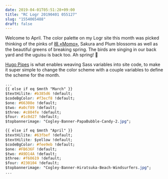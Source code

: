 ```yaml
---
date: 2019-04-01T05:51:28+09:00
title: "RC Logr 20190401 055127"
slug: "1554065488"
draft: false
---
```


Welcome to April. The color palette on my Logr site this month was picked thinking of the pinks of [桃 «Momo»](http://photozou.jp/photo/photo_only/216071/73513657?size=1024#content), Sakura and Plum blossoms as well as the beautiful greens of breaking spring. The birds are singing in our back yard and the uguisu is back too. Ah spring! 🌸

[Hugo Pipes](https://gohugo.io/hugo-pipes/) is what enables weaving Sass variables into site code, to make it super simple to change the color scheme with a couple variables to define the scheme for the month. 

```css
...
{{ else if eq $mnth "March" }}
$textHilite: #b385d6 !default;
$codeBgColor: #f3ecf8 !default;
$one: #66308e !default;
$two: #a0cf89 !default;
$three: #c804fe !default;
$four: #1c0d27 !default;
$topbannerimage: "Cogley-Banner-PapaBubble-Candy-2.jpg";

{{ else if eq $mnth "April" }}
$textHilite: #63fbef !default;
$textHilite: $yellow !default;
$codeBgColor: #fee9eb !default;
$one: #FB636F !default;
$two: #A9D14A !default;
$three: #f60619 !default;
$four: #230104 !default;
$topbannerimage: "Cogley-Banner-Hiratsuka-Beach-Windsurfers.jpg";
...
```
